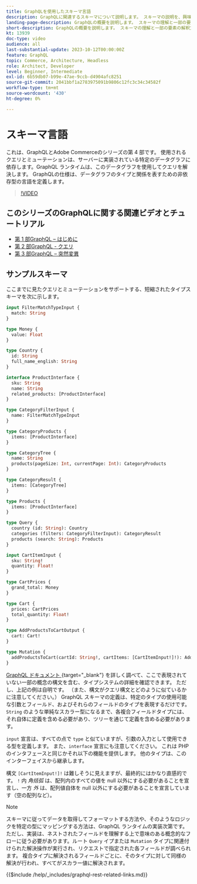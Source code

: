 ```yaml
---
title: GraphQLを使用したスキーマ言語
description: GraphQLに関連するスキーマについて説明します。 スキーマの説明を、興味深いパターンやスキーマの読み方と共に読みます。
landing-page-description: GraphQLの概要を説明します。 スキーマの理解と一部の要素の解釈方法
short-description: GraphQLの概要を説明します。 スキーマの理解と一部の要素の解釈方法
kt: 13939
doc-type: video
audience: all
last-substantial-update: 2023-10-12T00:00:00Z
feature: GraphQL
topic: Commerce, Architecture, Headless
role: Architect, Developer
level: Beginner, Intermediate
exl-id: 6b59db07-b99e-47ae-9ccb-d4904afc8251
source-git-commit: 2041bbf1a2783975091b9806c12fc3c34c34582f
workflow-type: tm+mt
source-wordcount: '430'
ht-degree: 0%

---
```


# スキーマ言語

これは、GraphQLとAdobe Commerceのシリーズの第 4 部です。 使用されるクエリとミューテーションは、サーバーに実装されている特定のデータグラフに依存します。GraphQL ランタイムは、このデータグラフを使用してクエリを解決します。 GraphQLの仕様は、データグラフのタイプと関係を表すための非依存型の言語を定義します。

>[!VIDEO](https://video.tv.adobe.com/v/3424123?learn=on)

## このシリーズのGraphQLに関する関連ビデオとチュートリアル

* [第 1 部GraphQL – はじめに](../graphql-rest/intro-graphql.md)
* [第 2 部GraphQL - クエリ](../graphql-rest/graphql-queries.md)
* [第 3 部GraphQL – 突然変異](../graphql-rest/graphql-mutations.md)

## サンプルスキーマ

ここまでに見たクエリとミューテーションをサポートする、短縮されたタイプスキーマを次に示します。

```graphql
input FilterMatchTypeInput {
  match: String
}

type Money {
  value: Float
}

type Country {
  id: String
  full_name_english: String
}

interface ProductInterface {
  sku: String
  name: String
  related_products: [ProductInterface]
}

type CategoryFilterInput {
  name: FilterMatchTypeInput
}

type CategoryProducts {
  items: [ProductInterface]
}

type CategoryTree {
  name: String
  products(pageSize: Int, currentPage: Int): CategoryProducts
}

type CategoryResult {
  items: [CategoryTree]
}

type Products {
  items: [ProductInterface]
}

type Query {
  country (id: String): Country
  categories (filters: CategoryFilterInput): CategoryResult
  products (search: String): Products
}

input CartItemInput {
  sku: String!
  quantity: Float!
}

type CartPrices {
  grand_total: Money
}

type Cart {
  prices: CartPrices
  total_quantity: Float!
}

type AddProductsToCartOutput {
  cart: Cart!
}

type Mutation {
  addProductsToCart(cartId: String!, cartItems: [CartItemInput!]!): AddProductsToCartOutput
}
```

[GraphQL ドキュメント ](https://graphql.org/learn/schema/){target="_blank"} を詳しく調べて、ここで表現されていない一部の概念の構文を含む、タイプシステムの詳細を確認できます。 ただし、上記の例は自明です。 （また、構文がクエリ構文とどのように似ているかに注意してください。） GraphQL スキーマの定義は、特定のタイプの使用可能な引数とフィールド、およびそれらのフィールドのタイプを表現するだけです。 `String` のような単純なスカラー型になるまで、各複合フィールドタイプには、それ自体に定義を含める必要があり、ツリーを通じて定義を含める必要があります。

`input` 宣言は、すべての点で `type` と似ていますが、引数の入力として使用できる型を定義します。 また、`interface` 宣言にも注意してください。 これは PHP のインタフェースと同じかそれ以下の機能を提供します。 他のタイプは、このインターフェイスから継承します。

構文 `[CartItemInput!]!` は難しそうに見えますが、最終的にはかなり直感的です。 `!` 内 _角括弧_ は、配列内のすべての値を null 以外にする必要があることを宣言し、一方 _外_ は、配列値自体を null 以外にする必要があることを宣言しています（空の配列など）。

>[!NOTE]
>
>スキーマに従ってデータを取得してフォーマットする方法や、そのようなロジックを特定の型にマッピングする方法は、GraphQL ランタイムの実装次第です。 ただし、実装は、ネストされたフィールドを理解する上で意味のある概念的なフローに従う必要があります。ルート `Query` イプまたは `Mutation` タイプに関連付けられた解決操作が実行され、リクエストで指定された各フィールドが調べられます。 複合タイプに解決されるフィールドごとに、そのタイプに対して同様の解決が行われ、すべてがスカラー値に解決されます。

{{$include /help/_includes/graphql-rest-related-links.md}}
